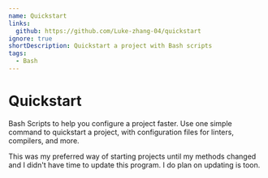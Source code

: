 ```yaml
---
name: Quickstart
links:
  github: https://github.com/Luke-zhang-04/quickstart
ignore: true
shortDescription: Quickstart a project with Bash scripts
tags:
  - Bash
---
```


# Quickstart

Bash Scripts to help you configure a project faster. Use one simple command to quickstart a project, with configuration files for linters, compilers, and more.

This was my preferred way of starting projects until my methods changed and I didn't have time to update this program. I do plan on updating is toon.
